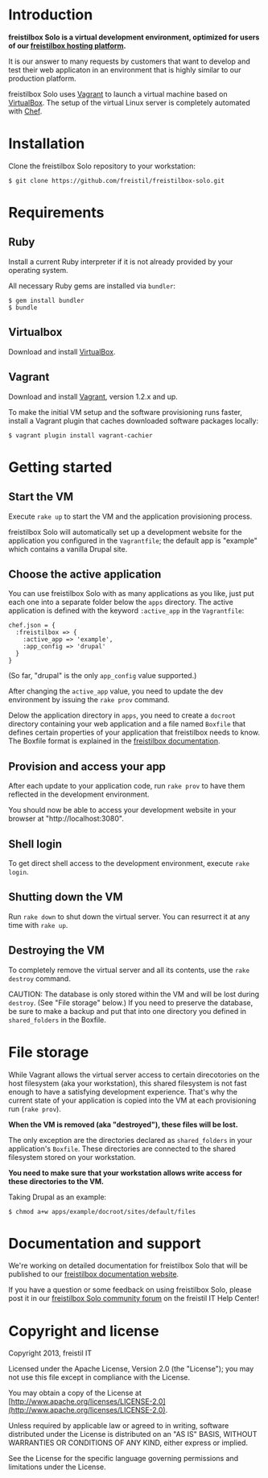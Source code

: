 # Introduction

**freistilbox Solo is a virtual development environment, optimized for users of our [freistilbox hosting platform](http://www.freistilbox.com).**

It is our answer to many requests by customers that want to develop and test their web applicaton in an environment that is highly similar to our production platform.

freistilbox Solo uses [Vagrant](http://www.vagrantup.com/) to launch a virtual machine based on [VirtualBox](https://www.virtualbox.org/). The setup of the virtual Linux server is completely automated with [Chef](http://www.opscode.com/chef/).


# Installation

Clone the freistilbox Solo repository to your workstation:

    $ git clone https://github.com/freistil/freistilbox-solo.git


# Requirements

## Ruby

Install a current Ruby interpreter if it is not already provided by your operating system.

All necessary Ruby gems are installed via `bundler`:

    $ gem install bundler
    $ bundle


## Virtualbox

Download and install [VirtualBox](https://www.virtualbox.org/wiki/Downloads).


## Vagrant

Download and install [Vagrant](http://docs.vagrantup.com/v2/installation/index.html), version 1.2.x and up.

To make the initial VM setup and the software provisioning runs faster, install a Vagrant plugin that caches downloaded software packages locally:

    $ vagrant plugin install vagrant-cachier


# Getting started

## Start the VM

Execute `rake up` to start the VM and the application provisioning process.

freistilbox Solo will automatically set up a development website for the application you configured in the `Vagrantfile`; the default app is "example" which contains a vanilla Drupal site.


## Choose the active application

You can use freistilbox Solo with as many applications as you like, just put each one into a separate folder below the `apps` directory. The active application is defined with the keyword `:active_app` in the `Vagrantfile`:

    chef.json = {
      :freistilbox => {
        :active_app => 'example',
        :app_config => 'drupal'
      }
    }

(So far, "drupal" is the only `app_config` value supported.)

After changing the `active_app` value, you need to update the dev environment by issuing the `rake prov` command.

Delow the application directory in `apps`, you need to create a `docroot` directory containing your web application and a file named `Boxfile` that defines certain properties of your application that freistilbox needs to know. The Boxfile format is explained in the [freistilbox documentation](http://docs.freistilbox.com/basics/boxfile/).


## Provision and access your app

After each update to your application code, run `rake prov` to have them reflected in the development environment.

You should now be able to access your development website in your browser at "http://localhost:3080".


## Shell login

To get direct shell access to the development environment, execute `rake login`.


## Shutting down the VM

Run `rake down` to shut down the virtual server. You can resurrect it at any time with `rake up`.


## Destroying the VM

To completely remove the virtual server and all its contents, use the `rake destroy` command.

CAUTION: The database is only stored within the VM and will be lost during `destroy`. (See "File storage" below.) If you need to preserve the database, be sure to make a backup and put that into one directory you defined in `shared_folders` in the Boxfile.


# File storage

While Vagrant allows the virtual server access to certain direcotories on the host filesystem (aka your workstation), this shared filesystem is not fast enough to have a satisfying development experience. That's why the current state of your application is copied into the VM at each provisioning run (`rake prov`).

**When the VM is removed (aka "destroyed"), these files will be lost.**

The only exception are the directories declared as `shared_folders` in your application's `Boxfile`. These directories are connected to the shared filesystem stored on your workstation.

**You need to make sure that your workstation allows write access for these directories to the VM.**

Taking Drupal as an example:

    $ chmod a+w apps/example/docroot/sites/default/files


# Documentation and support

We're working on detailed documentation for freistilbox Solo that will be published to our [freistilbox documentation website](http://docs.freistilbox.com).

If you have a question or some feedback on using freistilbox Solo, please post it in our [freistilbox Solo community forum](https://freistil.zendesk.com/forums/22231131) on the freistil IT Help Center!


# Copyright and license

Copyright 2013, freistil IT

Licensed under the Apache License, Version 2.0 (the "License"); you may not use this file except in compliance with the License.

You may obtain a copy of the License at [http://www.apache.org/licenses/LICENSE-2.0](http://www.apache.org/licenses/LICENSE-2.0).

Unless required by applicable law or agreed to in writing, software
distributed under the License is distributed on an "AS IS" BASIS,
WITHOUT WARRANTIES OR CONDITIONS OF ANY KIND, either express or implied.

See the License for the specific language governing permissions and limitations under the License.

